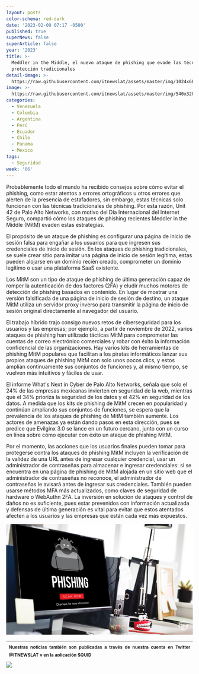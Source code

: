 ```yaml
---
layout: posts
color-schema: red-dark
date: '2023-02-09 07:17 -0500'
published: true
superNews: false
superArticle: false
year: '2023'
title: >-
  Meddler in the Middle, el nuevo ataque de phishing que evade las técnicas de
  protección tradicionales
detail-image: >-
  https://raw.githubusercontent.com/itnewslat/assets/master/img/1024x680/phishing-g.jpg
image: >-
  https://raw.githubusercontent.com/itnewslat/assets/master/img/540x320/phishing-p.jpg
categories:
  - Venezuela
  - Colombia
  - Argentina
  - Perú
  - Ecuador
  - Chile
  - Panama
  - Mexico
tags:
  - Seguridad
week: '06'
---
```

Probablemente todo el mundo ha recibido consejos sobre cómo evitar el phishing, como estar atentos a errores ortográficos u otros errores que alerten de la presencia de estafadores, sin embargo, estas técnicas solo funcionan con las técnicas tradicionales de phishing. Por esta razón, Unit 42 de Palo Alto Networks, con motivo del Día Internacional del Internet Seguro, compartió cómo los ataques de phishing recientes Meddler in the Middle (MitM) evaden estas estrategias.

El propósito de un ataque de phishing es configurar una página de inicio de sesión falsa para engañar a los usuarios para que ingresen sus credenciales de inicio de sesión. En los ataques de phishing tradicionales, se suele crear sitio para imitar una página de inicio de sesión legítima, estas pueden alojarse en un dominio recién creado, comprometer un dominio legítimo o usar una plataforma SaaS existente.

Los MitM son un tipo de ataque de phishing de última generación capaz de romper la autenticación de dos factores (2FA) y eludir muchos motores de detección de phishing basados en contenido. En lugar de mostrar una versión falsificada de una página de inicio de sesión de destino, un ataque MitM utiliza un servidor proxy inverso para transmitir la página de inicio de sesión original directamente al navegador del usuario.

El trabajo híbrido trajo consigo nuevos retos de ciberseguridad para los usuarios y las empresas; por ejemplo, a partir de noviembre de 2022, varios ataques de phishing han utilizado tácticas MitM para comprometer las cuentas de correo electrónico comerciales y robar con éxito la información confidencial de las organizaciones. Hay varios kits de herramientas de phishing MitM populares que facilitan a los piratas informáticos lanzar sus propios ataques de phishing MitM con solo unos pocos clics, y estos amplían continuamente sus conjuntos de funciones y, al mismo tiempo, se vuelven más intuitivos y fáciles de usar.

El informe What's Next in Cyber de Palo Alto Networks, señala que solo el 24% de las empresas mexicanas invierten en seguridad de la web, mientras que el 34% prioriza la seguridad de los datos y el 42% en seguridad de los datos. A medida que los kits de phishing de MitM crecen en popularidad y continúan ampliando sus conjuntos de funciones, se espera que la prevalencia de los ataques de phishing de MitM también aumente. Los actores de amenazas ya están dando pasos en esta dirección, pues se predice que Evilginx 3.0 se lance en un futuro cercano, junto con un curso en línea sobre cómo ejecutar con éxito un ataque de phishing MitM.

Por el momento, las acciones que los usuarios finales pueden tomar para protegerse contra los ataques de phishing MitM incluyen la verificación de la validez de una URL antes de ingresar cualquier credencial, usar un administrador de contraseñas para almacenar e ingresar credenciales: si se encuentra en una página de phishing de MitM alojada en un sitio web que el administrador de contraseñas no reconoce, el administrador de contraseñas le avisará antes de ingresar sus credenciales. También pueden usarse métodos MFA más actualizados, como claves de seguridad de hardware o WebAuthn 2FA. La inversión en solución de ataques y control de daños no es suficiente, pues estar prevenidos con información actualizada y defensas de última generación es vital para evitar que estos atentados afecten a los usuarios y las empresas que están cada vez más expuestos.

![](https://raw.githubusercontent.com/itnewslat/assets/master/img/540x320/phishing-p.jpg)

<table style="height: 42px;" width="569">
<tbody>
<tr>
<td style="text-align: justify;"><sub><strong>Nuestras noticias también son publicadas a través de nuestra cuenta en Twitter <a href="https://twitter.com/itnewslat?lang=es">@ITNEWSLAT</a> y en la aplicación <a href="https://squidapp.co/en/">SQUID</a></strong></sub></td>
</tr>
</tbody>
</table>

<img src="https://tracker.metricool.com/c3po.jpg?hash=56f88a41e39ab42c063cc51676587a04"/>